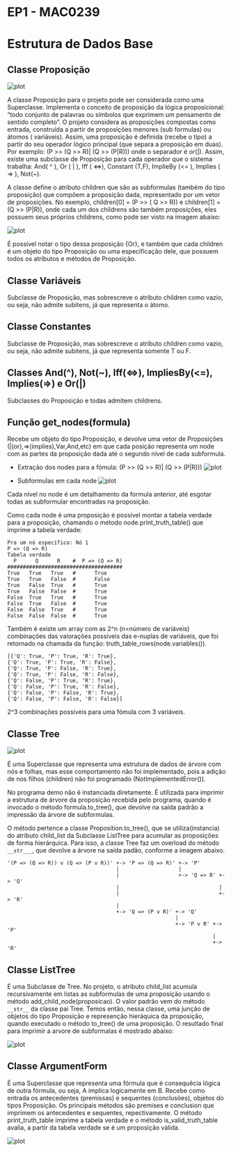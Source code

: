 # EP1 - MAC0239

# Estrutura de Dados Base

## Classe Proposição

![plot](images/prop_class.png)

A classe Proposição para o projeto pode ser considerada como uma Superclasse. Implementa o conceito de proposição da
lógica proposicional: “todo conjunto de palavras ou símbolos que exprimem um pensamento de sentido completo”. O projeto
considera as proposições compostas como entrada, construída a partir de proposições menores (sub formulas) ou átomos (
variáveis). Assim, uma proposição é definida (recebe o tipo) a partir do seu operador lógico principal (que separa a
proposição em duas). Por exemplo: (P >> (Q >> R)| (Q >> (P|R))) onde o separador é or(|). Assim, existe uma subclasse de
Proposição para cada operador que o sistema trabalha: And( ^ ), Or ( | ), Iff ( <=>), Constant (T,F), ImplieBy (<= ),
Implies ( => ), Not(~).

A classe define o atributo children que são as subformulas (também do tipo proposição) que compõem a proposição dada,
representado por um vetor de proposições. No exemplo, children[0] = (P >> (
Q >> R)) e children[1] = (Q >> (P|R)), onde cada um dos childrens são também proposições, eles possuem seus próprios
childrens, como pode ser visto na imagem abaixo:

![plot](images/prop_class_detail.png)

É possível notar o tipo dessa proposição {Or}, e também que cada children é um objeto do tipo Proposição ou uma
especificação dele, que possuem todos os atributos e métodos de Proposição.

## Classe Variáveis

Subclasse de Proposição, mas sobrescreve o atributo children como vazio, ou seja, não admite subitens, já que representa
o átomo.

## Classe Constantes

Subclasse de Proposição, mas sobrescreve o atributo children como vazio, ou seja, não admite subitens, já que representa
somente T ou F.

## Classes And(^), Not(~), Iff(<=>), ImpliesBy(<=), Implies(=>) e Or(|)

Subclasses do Proposição e todas admitem childrens.

## Função get_nodes(formula)

Recebe um objeto do tipo Proposição, e devolve uma vetor de Proposições (|(or),=>(implies),Var,And,etc) em que cada posição
representa um node com as partes da proposição dada até o segundo nível de cada subformula.

- Extração dos nodes para a fómula: (P >> (Q >> R)| (Q >> (P|R)))
  ![plot](images/nodes.png)

- Subformulas em cada node
  ![plot](images/nodes_open.png)

Cada nível no node é um detalhamento da formula anterior, até esgotar todas as subformular encontradas na proposição.

Como cada node é uma proposição é possível montar a tabela verdade para a proposição, chamando o método
node.print_truth_table()
que imprime a tabela verdade:

```
Pra um nó específico: Nó 1
P => (Q => R)
Tabela verdade
  P      Q      R    #  P => (Q => R)
#####################################
True   True   True   #      True
True   True   False  #      False
True   False  True   #      True
True   False  False  #      True
False  True   True   #      True
False  True   False  #      True
False  False  True   #      True
False  False  False  #      True
```

Também é existe um array com as 2^n (n=número de variáveis) combinações das valorações possíveis das e-nuplas de
variáveis, que foi retornado na chamada da função: truth_table_rows(node.variables()).

```
[{'Q': True, 'P': True, 'R': True},
{'Q': True, 'P': True, 'R': False},
{'Q': True, 'P': False, 'R': True},
{'Q': True, 'P': False, 'R': False},
{'Q': False, 'P': True, 'R': True},
{'Q': False, 'P': True, 'R': False},
{'Q': False, 'P': False, 'R': True},
{'Q': False, 'P': False, 'R': False}]
```

2^3 combinações possíveis para uma fómula com 3 variáveis.

## Classe Tree

![plot](images/tree_class.png)

É uma Superclasse que representa uma estrutura de dados de árvore com nós e folhas, mas esse comportamento não
foi implementado, pois a adição de nos filhos (children) não foi programado (NotImplementedError()).

No programa demo não é instanciada diretamente. É utilizada para imprimir a estrutura de árvore da proposição recebida
pelo programa, quando é invocado o método formula.to_tree(), que devolve na saída padrão a impressão da árvore de
subformulas.

O método pertence a classe Proposition.to_tree(), que se utiliza(instancia) do atributo child_list da Subclasse ListTree
para acumular as proposições de forma hierárquica. Para isso, a classe Tree faz um overload do método ```__str___```,
que devolve a árvore na saída padão, conforme a imagem abaixo.

```
'(P => (Q => R)) v (Q => (P v R))' +-> 'P => (Q => R)' +-> 'P'
                                   |                   |
                                   |                   +-> 'Q => R' +-> 'Q'
                                   |                                |
                                   |                                +-> 'R'
                                   |
                                   +-> 'Q => (P v R)' +-> 'Q'
                                                      |
                                                      +-> 'P v R' +-> 'P'
                                                                  |
                                                                  +-> 'R'
```

## Classe ListTree

É uma Subclasse de Tree. No projeto, o atributo child_list acumula recursivamente em listas as subformulas de uma
proposição usando o método add_child_node(proposicao). O valor padrão vem do método ```__str__``` da classe pai Tree.
Temos então, nessa classe, uma junção de objetos do tipo Proposição e represenção hieráquica da proposição, quando
executado o método to_tree() de uma proposição. O resultado final para imprimir a arvore de subformalas é mostrado
abaixo:

![plot](images/list_tree_class.png)

## Classe ArgumentForm

É uma Superclasse que representa uma fórmula que é consequêcia lógica de outra fórmula, ou seja, A implica logicamente
em B. Recebe como entrada os antecedentes (premissas) e sequentes (conclusões), objetos do tipos Proposição. Os
principais métodos são premises e conclusion que imprimem os antecedentes e sequentes, repectivamente. O método
print_truth_table imprime a tabela verdade e o método is_valid_truth_table avalia, a partir da tabela verdade se é um
proposição válida.

![plot](images/argument_form_class.png)
